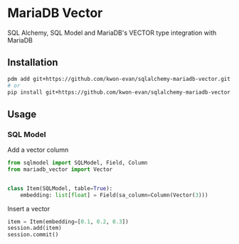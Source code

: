 # MariaDB Vector
SQL Alchemy, SQL Model and MariaDB's VECTOR type integration with MariaDB

## Installation
```bash
pdm add git+https://github.com/kwon-evan/sqlalchemy-mariadb-vector.git
# or
pip install git+https://github.com/kwon-evan/sqlalchemy-mariadb-vector.git
```

## Usage
### SQL Model

Add a vector column
```python
from sqlmodel import SQLModel, Field, Column
from mariadb_vector import Vector


class Item(SQLModel, table=True):
    embedding: list[float] = Field(sa_column=Column(Vector(3)))
```

Insert a vector
```python
item = Item(embedding=[0.1, 0.2, 0.3])
session.add(item)
session.commit()
```

